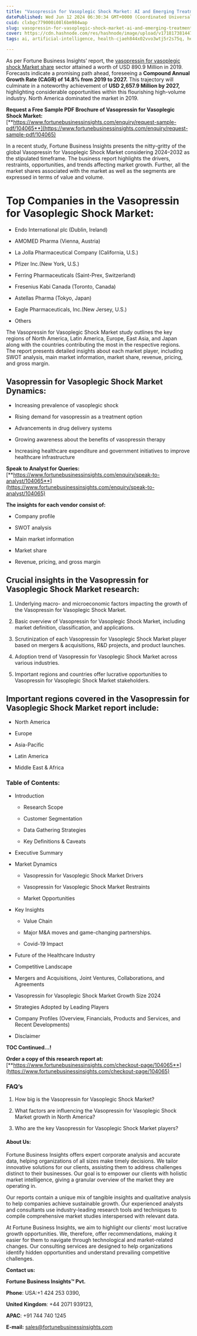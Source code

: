 ```yaml
---
title: "Vasopressin for Vasoplegic Shock Market: AI and Emerging Treatments"
datePublished: Wed Jun 12 2024 06:30:34 GMT+0000 (Coordinated Universal Time)
cuid: clxbgc779000i08l6bm984wap
slug: vasopressin-for-vasoplegic-shock-market-ai-and-emerging-treatments
cover: https://cdn.hashnode.com/res/hashnode/image/upload/v1718173814472/d521b4ff-b7b3-4e66-a76f-9a08048f1153.png
tags: ai, artificial-intelligence, health-cjaeh844x02vvo3wtj5r2s75q, healthcare, vasopressin-for-vasoplegic-shock-market

---
```


As per Fortune Business Insights’ report, the [vasopressin for vasoplegic shock Market share](https://www.fortunebusinessinsights.com/vasopressin-for-vasoplegic-shock-market-104065) sector attained a worth of USD 890.9 Million in 2019. Forecasts indicate a promising path ahead, foreseeing a **Compound Annual Growth Rate (CAGR) of 14.8% from 2019 to 2027.** This trajectory will culminate in a noteworthy achievement of **USD 2,657.9 Million by 2027,** highlighting considerable opportunities within this flourishing high-volume industry. North America dominated the market in 2019.

**Request a Free Sample PDF Brochure of Vasopressin for Vasoplegic Shock Market:** [**https://www.fortunebusinessinsights.com/enquiry/request-sample-pdf/104065**](https://www.fortunebusinessinsights.com/enquiry/request-sample-pdf/104065)

In a recent study, Fortune Business Insights presents the nitty-gritty of the global Vasopressin for Vasoplegic Shock Market considering 2024–2032 as the stipulated timeframe. The business report highlights the drivers, restraints, opportunities, and trends affecting market growth. Further, all the market shares associated with the market as well as the segments are expressed in terms of value and volume.

# **Top Companies in the Vasopressin for Vasoplegic Shock Market:**

* Endo International plc (Dublin, Ireland)
    
* AMOMED Pharma (Vienna, Austria)
    
* La Jolla Pharmaceutical Company (California, U.S.)
    
* Pfizer Inc.(New York, U.S.)
    
* Ferring Pharmaceuticals (Saint-Prex, Switzerland)
    
* Fresenius Kabi Canada (Toronto, Canada)
    
* Astellas Pharma (Tokyo, Japan)
    
* Eagle Pharmaceuticals, Inc.(New Jersey, U.S.)
    
* Others
    

The Vasopressin for Vasoplegic Shock Market study outlines the key regions of North America, Latin America, Europe, East Asia, and Japan along with the countries contributing the most in the respective regions. The report presents detailed insights about each market player, including SWOT analysis, main market information, market share, revenue, pricing, and gross margin.

## Vasopressin for Vasoplegic Shock Market **Dynamics**:

* Increasing prevalence of vasoplegic shock
    
* Rising demand for vasopressin as a treatment option
    
* Advancements in drug delivery systems
    
* Growing awareness about the benefits of vasopressin therapy
    
* Increasing healthcare expenditure and government initiatives to improve healthcare infrastructure
    

**Speak to Analyst for Queries:** [**https://www.fortunebusinessinsights.com/enquiry/speak-to-analyst/104065**](https://www.fortunebusinessinsights.com/enquiry/speak-to-analyst/104065)

**The insights for each vendor consist of:**

* Company profile
    
* SWOT analysis
    
* Main market information
    
* Market share
    
* Revenue, pricing, and gross margin
    

## **Crucial insights in the Vasopressin for Vasoplegic Shock Market research:**

1. Underlying macro- and microeconomic factors impacting the growth of the Vasopressin for Vasoplegic Shock Market.
    
2. Basic overview of Vasopressin for Vasoplegic Shock Market, including market definition, classification, and applications.
    
3. Scrutinization of each Vasopressin for Vasoplegic Shock Market player based on mergers & acquisitions, R&D projects, and product launches.
    
4. Adoption trend of Vasopressin for Vasoplegic Shock Market across various industries.
    
5. Important regions and countries offer lucrative opportunities to Vasopressin for Vasoplegic Shock Market stakeholders.
    

## **Important regions covered in the Vasopressin for Vasoplegic Shock Market report include:**

* North America
    
* Europe
    
* Asia-Pacific
    
* Latin America
    
* Middle East & Africa
    

### **Table of Contents:**

* Introduction
    
    * Research Scope
        
    * Customer Segmentation
        
    * Data Gathering Strategies
        
    * Key Definitions & Caveats
        
* Executive Summary
    
* Market Dynamics
    
    * Vasopressin for Vasoplegic Shock Market Drivers
        
    * Vasopressin for Vasoplegic Shock Market Restraints
        
    * Market Opportunities
        
* Key Insights
    
    * Value Chain
        
    * Major M&A moves and game-changing partnerships.
        
    * Covid-19 Impact
        
* Future of the Healthcare Industry
    
* Competitive Landscape
    
* Mergers and Acquisitions, Joint Ventures, Collaborations, and Agreements
    
* Vasopressin for Vasoplegic Shock Market Growth Size 2024
    
* Strategies Adopted by Leading Players
    
* Company Profiles (Overview, Financials, Products and Services, and Recent Developments)
    
* Disclaimer
    

**TOC Continued…!**

**Order a copy of this research report at:** [**https://www.fortunebusinessinsights.com/checkout-page/104065**](https://www.fortunebusinessinsights.com/checkout-page/104065)

### **FAQ’s**

1. How big is the Vasopressin for Vasoplegic Shock Market?
    
2. What factors are influencing the Vasopressin for Vasoplegic Shock Market growth in North America?
    
3. Who are the key Vasopressin for Vasoplegic Shock Market players?
    

#### **About Us:**

Fortune Business Insights offers expert corporate analysis and accurate data, helping organizations of all sizes make timely decisions. We tailor innovative solutions for our clients, assisting them to address challenges distinct to their businesses. Our goal is to empower our clients with holistic market intelligence, giving a granular overview of the market they are operating in.

Our reports contain a unique mix of tangible insights and qualitative analysis to help companies achieve sustainable growth. Our experienced analysts and consultants use industry-leading research tools and techniques to compile comprehensive market studies interspersed with relevant data.

At Fortune Business Insights, we aim to highlight our clients' most lucrative growth opportunities. We, therefore, offer recommendations, making it easier for them to navigate through technological and market-related changes. Our consulting services are designed to help organizations identify hidden opportunities and understand prevailing competitive challenges.

**Contact us:**

**Fortune Business Insights™ Pvt.**

**Phone**: USA:+1 424 253 0390,

**United Kingdom**: +44 2071 939123,

**APAC**: +91 744 740 1245

**E-mail:** [sales@fortunebusinessinsights.com](mailto:sales@fortunebusinessinsights.com)